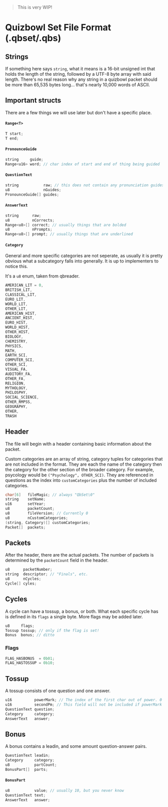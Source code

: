 > This is very WIP!

# Quizbowl Set File Format (.qbset/.qbs)

## Strings
If something here says `string`, what it means is a 16-bit unsigned int that
holds the length of the string, followed by a UTF-8 byte array with said length.
There's no real reason why any string in a quizbowl packet should be more than
65,535 bytes long... that's nearly 10,000 words of ASCII.

## Important structs
There are a few things we will use later but don't have a specific place.

#### `Range<T>`
```c
T start;
T end;
```

#### `PronounceGuide`
```c
string     guide;
Range<u16> word; // char index of start and end of thing being guided
```

#### `QuestionText`
```c
string           raw; // this does not contain any pronunciation guides
u8               nGuides;
PronounceGuide[] guides;
```

#### `AnswerText`
```c
string      raw;
u8          nCorrects;
Range<u8>[] correct; // usually things that are bolded
u8          nPrompts;
Range<u8>[] prompt; // usually things that are underlined
```

#### `Category`
General and more specific categories are not seperate, as usually it is pretty
obvious what a subcategory falls into generally. It is up to implementers to
notice this.

It's a `u8` enum, taken from qbreader.

```c
AMERICAN_LIT = 0,
BRITISH_LIT,
CLASSICAL_LIT,
EURO_LIT,
WORLD_LIT,
OTHER_LIT,
AMERICAN_HIST,
ANCIENT_HIST,
EURO_HIST,
WORLD_HIST,
OTHER_HIST,
BIOLOGY,
CHEMISTRY,
PHYSICS,
MATH,
EARTH_SCI,
COMPUTER_SCI,
OTHER_SCI,
VISUAL_FA,
AUDITORY_FA,
OTHER_FA,
RELIGION,
MYTHOLOGY,
PHILOSPHY,
SOCIAL_SCIENCE,
OTHER_RMPSS,
GEOGRAPHY,
OTHER,
TRASH
```
## Header
The file will begin with a header containing basic information about the packet.

Custom categories are an array of string, category tuples for categories that
are not included in the format. They are each the name of the category then the
category for the other section of the broader category. For example, psycology
would be `("Psychology", OTHER_SCI)`. They are referenced in questions as the
index into `customCategories` plus the number of included categories.

```c
char[6]   fileMagic; // always "QbSet\0"
string    setName;
u16       setYear;
u8        packetCount;
u8        fileVersion; // Currently 0
u8        nCustomCategories;
(string, Category)[] customCategories;
Packet[]  packets;
```

## Packets
After the header, there are the actual packets. The number of packets is
determined by the `packetCount` field in the header.
```c
u8      packetNumber;
string  descriptor; // "Finals", etc.
u8      nCycles;
Cycle[] cyles;
```

## Cycles
A cycle can have a tossup, a bonus, or both. What each specific cycle has is
defined in its `flags` a single byte. More flags may be added later.
```c
u8     flags;
Tossup tossup; // only if the flag is set!
Bonus  bonus; // ditto

```
### Flags
```c
FLAG_HASBONUS  = 0b01;
FLAG_HASTOSSUP = 0b10;
```

## Tossup
A tossup consists of one question and one answer.
```c
u16          powerMark; // The index of the first char out of power. 0 if no power.
u16          secondPm; // This field will not be included if powerMark is 0.
QuestionText question;
Category     category;
AnswerText   answer;
```

## Bonus
A bonus contains a leadin, and some amount question-answer pairs.
```c
QuestionText leadin;
Category     category;
u8           partCount;
BonusPart[]  parts;
```
#### `BonusPart`
```c
u8           value; // usually 10, but you never know
QuestionText text;
AnswerText   answer;
```
